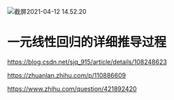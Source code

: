 ![截屏2021-04-12 14.52.20](https://tva1.sinaimg.cn/large/008eGmZEly1gpgyr5k2d1j30nk0o2jul.jpg)

# 一元线性回归的详细推导过程

https://blog.csdn.net/sjq_915/article/details/108248623

https://zhuanlan.zhihu.com/p/110886609

https://www.zhihu.com/question/421892420